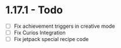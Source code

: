 # 1.17.1 - Todo

- [ ] Fix achievement triggers in creative mode
- [ ] Fix Curios Integration
- [ ] Fix jetpack special recipe code